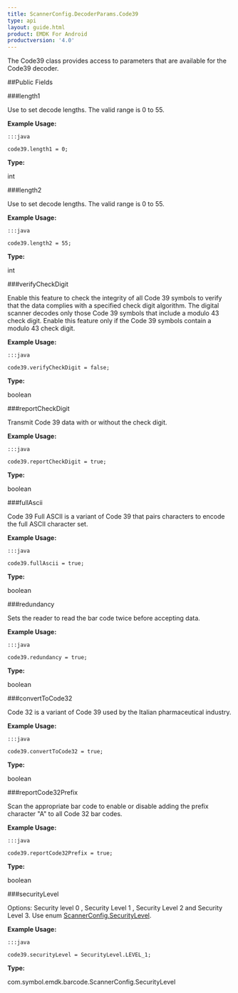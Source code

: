 ```yaml
---
title: ScannerConfig.DecoderParams.Code39
type: api
layout: guide.html
product: EMDK For Android
productversion: '4.0'
---
```



The Code39 class provides access to parameters that are available for
 the Code39 decoder.

##Public Fields

###length1

Use to set decode lengths. The valid range is 0 to 55.
 
 

**Example Usage:**
	
	:::java
	
	code39.length1 = 0;
	


**Type:**

int

###length2

Use to set decode lengths. The valid range is 0 to 55.
 
 

**Example Usage:**
	
	:::java
	
	code39.length2 = 55;
	


**Type:**

int

###verifyCheckDigit

Enable this feature to check the integrity of all Code 39 symbols
 to verify that the data complies with a specified check digit
 algorithm. The digital scanner decodes only those Code 39 symbols
 that include a modulo 43 check digit. Enable this feature only if
 the Code 39 symbols contain a modulo 43 check digit.
 
 

**Example Usage:**
	
	:::java
	
	code39.verifyCheckDigit = false;
	


**Type:**

boolean

###reportCheckDigit

Transmit Code 39 data with or without the check digit.
 
 

**Example Usage:**
	
	:::java
	
	code39.reportCheckDigit = true;
	


**Type:**

boolean

###fullAscii

Code 39 Full ASCII is a variant of Code 39 that pairs characters
 to encode the full ASCII character set.
 
 

**Example Usage:**
	
	:::java
	
	code39.fullAscii = true;
	


**Type:**

boolean

###redundancy

Sets the reader to read the bar code twice before accepting data.
 
 

**Example Usage:**
	
	:::java
	
	code39.redundancy = true;
	


**Type:**

boolean

###convertToCode32

Code 32 is a variant of Code 39 used by the Italian
 pharmaceutical industry.
 
 

**Example Usage:**
	
	:::java
	
	code39.convertToCode32 = true;
	


**Type:**

boolean

###reportCode32Prefix

Scan the appropriate bar code to enable or disable adding the
 prefix character "A" to all Code 32 bar codes.
 
 

**Example Usage:**
	
	:::java
	
	code39.reportCode32Prefix = true;
	


**Type:**

boolean

###securityLevel

Options: Security level 0 , Security Level 1 , Security Level 2
 and Security Level 3. Use enum [ ScannerConfig.SecurityLevel](../ScannerConfig-SecurityLevel).
 
 

**Example Usage:**
	
	:::java
	
	code39.securityLevel = SecurityLevel.LEVEL_1;
	


**Type:**

com.symbol.emdk.barcode.ScannerConfig.SecurityLevel









